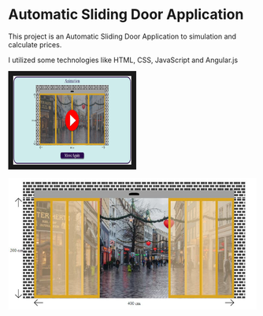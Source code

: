# Automatic Sliding Door Application

This project is an Automatic Sliding Door Application to simulation and calculate prices.

I utilized some technologies like HTML, CSS, JavaScript and Angular.js

<a href="http://www.youtube.com/watch?feature=player_embedded&v=RSbaEKnD8S0
" target="_blank"><img src="arrows/pre-video.jpg" 
alt="Play Video" width="240" height="180" border="10" /></a>

<img src="arrows/a4.jpg" >
